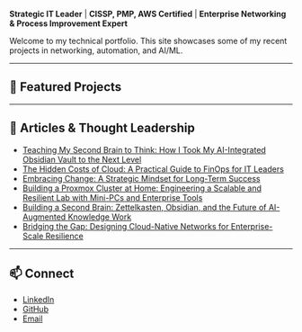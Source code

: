 **Strategic IT Leader** | **CISSP, PMP, AWS Certified** | **Enterprise Networking & Process Improvement Expert**

Welcome to my technical portfolio. This site showcases some of my recent projects in networking, automation, and AI/ML.

---

## 🧰 Featured Projects

---

## 📰 Articles & Thought Leadership
- [Teaching My Second Brain to Think: How I Took My AI-Integrated Obsidian Vault to the Next Level](https://www.linkedin.com/pulse/teaching-my-second-brain-think-how-i-took-obsidian-vault-mike-smith-rwjyc/)
- [The Hidden Costs of Cloud: A Practical Guide to FinOps for IT Leaders](https://www.linkedin.com/pulse/hidden-costs-cloud-practical-guide-finops-leaders-mike-smith-zkdwc)
- [Embracing Change: A Strategic Mindset for Long-Term Success](https://www.linkedin.com/pulse/embracing-change-strategic-mindset-long-term-success-mike-smith-7snic)
- [Building a Proxmox Cluster at Home: Engineering a Scalable and Resilient Lab with Mini-PCs and Enterprise Tools](https://www.linkedin.com/pulse/building-proxmox-cluster-home-engineering-scalable-resilient-smith-tkgqc)
- [Building a Second Brain: Zettelkasten, Obsidian, and the Future of AI-Augmented Knowledge Work](https://www.linkedin.com/pulse/building-second-brain-zettelkasten-obsidian-future-knowledge-smith-v2bbe)
- [Bridging the Gap: Designing Cloud-Native Networks for Enterprise-Scale Resilience](https://www.linkedin.com/pulse/bridging-gap-designing-cloud-native-networks-resilience-mike-smith-5uw2c/)

---

## 📫 Connect
- [LinkedIn](https://www.linkedin.com/in/michaeljsmith35)
- [GitHub](https://github.com/smittyman50)
- [Email](mailto:1973.mjsmith@gmail.com)
